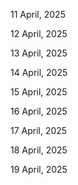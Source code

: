 11 April, 2025

12 April, 2025

13 April, 2025

14 April, 2025

15 April, 2025

16 April, 2025

17 April, 2025

18 April, 2025

19 April, 2025